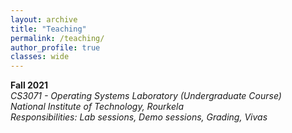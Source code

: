 ```yaml
---
layout: archive
title: "Teaching"
permalink: /teaching/
author_profile: true
classes: wide
---
```


**Fall 2021**<br>
*CS3071 - Operating Systems Laboratory (Undergraduate Course)* <br>
*National Institute of Technology, Rourkela* <br>
*Responsibilities: Lab sessions, Demo sessions, Grading, Vivas*